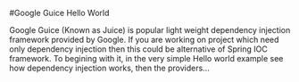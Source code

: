#Google Guice Hello World

Google Guice (Known as Juice) is popular light weight dependency injection framework provided by Google. If you are working on project which need only dependency injection then this could be alternative of Spring IOC framework. To begining with it, in the very simple Hello world example see how dependency injection works, then the providers...
